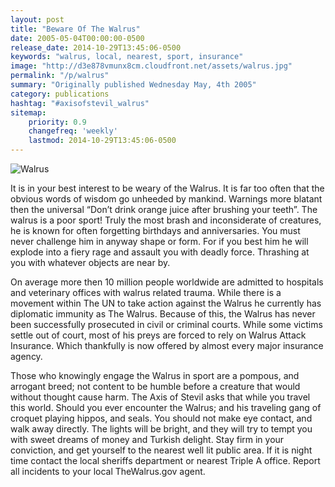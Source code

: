 ```yaml
---
layout: post
title: "Beware Of The Walrus"
date: 2005-05-04T00:00:00-0500
release_date: 2014-10-29T13:45:06-0500
keywords: "walrus, local, nearest, sport, insurance"
image: "http://d3e878vmunx8cm.cloudfront.net/assets/walrus.jpg"
permalink: "/p/walrus"
summary: "Originally published Wednesday May, 4th 2005"
category: publications
hashtag: "#axisofstevil_walrus"
sitemap:
    priority: 0.9
    changefreq: 'weekly'
    lastmod: 2014-10-29T13:45:06-0500
---
```


[id_1]: http://d3e878vmunx8cm.cloudfront.net/assets/walrus.jpg "Walrus"
![Walrus][id_1]

It is in your best interest to be weary of the Walrus. It is far too often that the obvious words of wisdom go unheeded by mankind. Warnings more blatant then the universal “Don’t drink orange juice after brushing your teeth”. The walrus is a poor sport! Truly the most brash and inconsiderate of creatures, he is known for often forgetting birthdays and anniversaries. You must never challenge him in anyway shape or form. For if you best him he will explode into a fiery rage and assault you with deadly force. Thrashing at you with whatever objects are near by.

On average more then 10 million people worldwide are admitted to hospitals and veterinary offices with walrus related trauma. While there is a movement within The UN to take action against the Walrus he currently has diplomatic immunity as The Walrus. Because of this, the Walrus has never been successfully prosecuted in civil or criminal courts. While some victims settle out of court, most of his preys are forced to rely on Walrus Attack Insurance. Which thankfully is now offered by almost every major insurance agency.

Those who knowingly engage the Walrus in sport are a pompous, and arrogant breed; not content to be humble before a creature that would without thought cause harm. The Axis of Stevil asks that while you travel this world. Should you ever encounter the Walrus; and his traveling gang of croquet playing hippos, and seals. You should not make eye contact, and walk away directly. The lights will be bright, and they will try to tempt you with sweet dreams of money and Turkish delight. Stay firm in your conviction, and get yourself to the nearest well lit public area. If it is night time contact the local sheriffs department or nearest Triple A office. Report all incidents to your local TheWalrus.gov agent.
